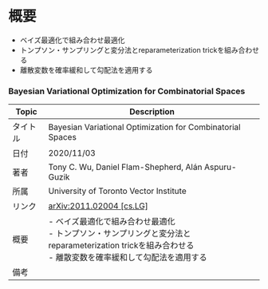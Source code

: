 # 概要
- ベイズ最適化で組み合わせ最適化
- トンプソン・サンプリングと変分法とreparameterization trickを組み合わせる
- 離散変数を確率緩和して勾配法を適用する

### Bayesian Variational Optimization for Combinatorial Spaces
|Topic|Description|
|---|---|
|タイトル|Bayesian Variational Optimization for Combinatorial Spaces|
|日付|2020/11/03|
|著者|Tony C. Wu, Daniel Flam-Shepherd, Alán Aspuru-Guzik|
|所属|University of Toronto Vector Institute|
|リンク|[arXiv:2011.02004 [cs.LG]](https://arxiv.org/abs/2011.02004)|
|概要|- ベイズ最適化で組み合わせ最適化<br>- トンプソン・サンプリングと変分法とreparameterization trickを組み合わせる<br>- 離散変数を確率緩和して勾配法を適用する|
|備考||
